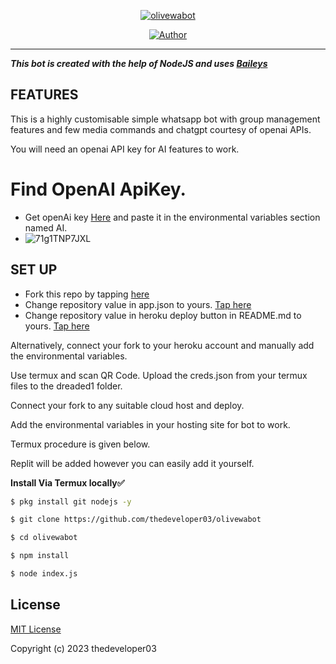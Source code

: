 
<p align="center">
 <a href="#"><img title="olivewabot" src="https://img.shields.io/badge/OLIVE WA BOT-green?colorA=%23ff0000&colorB=%23017e40&style=for-the-badge"></a>
</p>
<p align="center">
<a href="https://github.com/dinuwah"><img title="Author" src="https://img.shields.io/badge/CREATOR-THE DEVELOPER²⁰²³-green.svg?style=for-the-badge&logo=github"></a>

---------

 ***This bot is created with the help of NodeJS and uses [Baileys](https://github.com/adiwajshing/Baileys)*** 
  
 ## FEATURES 
 This is a highly customisable simple whatsapp bot with group management features and few media commands and chatgpt courtesy of openai APIs. 
  
 You will need an openai API key for AI features to work. 
  
 # Find  OpenAI ApiKey. 
 - Get openAi key [Here](https://beta.openai.com/account/api-keys) and paste it in the environmental variables section named AI.
 - 
   ![71g1TNP7JXL](https://github.com/thedeveloper03/olivewabot/assets/123274423/4ad3a313-9af3-4ec4-847c-b04d82d1971a)
      
 ## SET UP
  
 - Fork this repo by tapping  [here](https://github.com/thedeveloper03/olivewabot/fork) 
 - Change repository value in app.json to yours. [Tap here](https://github.com/thedeveloper03/olivewabot/blob/main/app.json#L18) 
 - Change repository value in heroku deploy button in  README.md to yours. [Tap here](https://github.com/thedeveloper03/olivewabot/blob/master/README.md) 
  
 Alternatively, connect your fork to your heroku account and manually add the environmental variables.  
       
 Use termux and scan QR Code. 
   Upload the creds.json from your termux files to the dreaded1 folder. 
  
 Connect your fork to any suitable cloud host and deploy. 
  
 Add the environmental variables in your hosting site for bot to work. 
   
  
 Termux procedure is given below. 
  
 Replit will be added however you can easily add it yourself. 
  
 **Install Via Termux locally✅** 
  
   ```bash 
 $ pkg install git nodejs -y 
 
 $ git clone https://github.com/thedeveloper03/olivewabot 
 
 $ cd olivewabot
 
 $ npm install
 
 $ node index.js 
 ``` 
  
  
 ## License 
 [MIT License](https://github.com/thedeveloper03/olivewabot/blob/main/LICENSE) 
  
 Copyright (c) 2023 thedeveloper03
 

